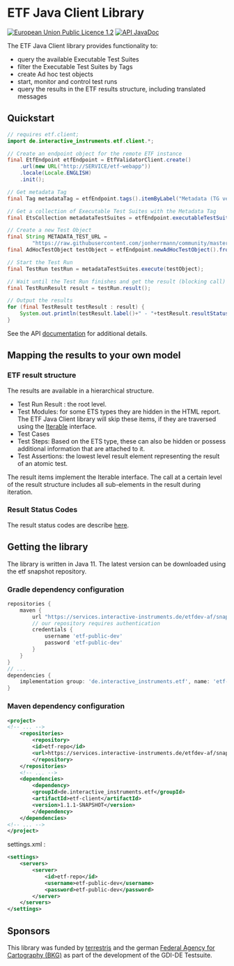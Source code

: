 # ETF Java Client Library

[![European Union Public Licence 1.2](https://img.shields.io/badge/license-EUPL%201.2-blue.svg)](https://joinup.ec.europa.eu/software/page/eupl)
[![API JavaDoc](http://img.shields.io/badge/JavaDoc-API-green.svg)](https://etf-validator.github.io/etf-client/javadoc/index.html)


The ETF Java Client library provides functionality to:

- query the available Executable Test Suites
- filter the Executable Test Suites by Tags
- create Ad hoc test objects
- start, monitor and control test runs
- query the results in the ETF results structure, including translated messages

## Quickstart

```JAVA
// requires etf.client;
import de.interactive_instruments.etf.client.*;

// Create an endpoint object for the remote ETF instance
final EtfEndpoint etfEndpoint = EtfValidatorClient.create()
	.url(new URL("http://SERVICE/etf-webapp"))
	.locale(Locale.ENGLISH)
	.init();

// Get metadata Tag
final Tag metadataTag = etfEndpoint.tags().itemByLabel("Metadata (TG version 2.0) - BETA").get();

// Get a collection of Executable Test Suites with the Metadata Tag
final EtsCollection metadataTestSuites = etfEndpoint.executableTestSuites().itemsByTag(metadataTag);

// Create a new Test Object
final String METADATA_TEST_URL =
		"https://raw.githubusercontent.com/jonherrmann/community/master/examples/Dataset_metadata_2.0_example.xml";
final AdHocTestObject testObject = etfEndpoint.newAdHocTestObject().fromDataSet(new URL(METADATA_TEST_URL));

// Start the Test Run
final TestRun testRun = metadataTestSuites.execute(testObject);

// Wait until the Test Run finishes and get the result (blocking call)
final TestRunResult result = testRun.result();

// Output the results
for (final TestResult testResult : result) {
	System.out.println(testResult.label()+" - "+testResult.resultStatus());
}

```

See the API [documentation](https://etf-validator.github.io/etf-client/javadoc/index.html) for additional details.

## Mapping the results to your own model

### ETF result structure

The results are available in a hierarchical structure.

- Test Run Result : the root level.
- Test Modules: for some ETS types they are hidden in the HTML report.
The ETF Java Client library will skip these items, if they are traversed using the
[Iterable](https://docs.oracle.com/javase/8/docs/api/java/lang/Iterable.html) interface.
- Test Cases
- Test Steps: Based on the ETS type, these can also be hidden or
possess additional information that are attached to it.
- Test Assertions: the lowest level result element representing the result of an atomic test.

The result items implement the Iterable interface. The call at a certain level of the result
structure includes all sub-elements in the result during iteration.

### Result Status Codes

The result status codes are describe
[here](https://etf-validator.github.io/etf-client/javadoc/de/interactive_instruments/etf/client/ResultStatus.html#PASSED).


## Getting the library

The library is written in Java 11. The latest version can be downloaded using the etf snapshot repository.

### Gradle dependency configuration

```groovy
repositories {
	maven {
		url "https://services.interactive-instruments.de/etfdev-af/snapshot"
		// our repository requires authentication
		credentials {
			username 'etf-public-dev'
			password 'etf-public-dev'
		}
	}
}
// ...
dependencies {
	implementation group: 'de.interactive_instruments.etf', name: 'etf-client', version: '1.1.1-SNAPSHOT'
}
```

### Maven dependency configuration

```xml
<project>
<!-- ... -->
	<repositories>
		<repository>
		<id>etf-repo</id>
		<url>https://services.interactive-instruments.de/etfdev-af/snapshot</url>
		</repository>
	</repositories>
	<!-- ... -->
	<dependencies>
		<dependency>
		<groupId>de.interactive_instruments.etf</groupId>
		<artifactId>etf-client</artifactId>
		<version>1.1.1-SNAPSHOT</version>
		</dependency>
	</dependencies>
<!-- ... -->
</project>
```

settings.xml :

```xml
<settings>
	<servers>
		<server>
			<id>etf-repo</id>
			<username>etf-public-dev</username>
			<password>etf-public-dev</password>
		</server>
	</servers>
</settings>
```

## Sponsors

This library was funded by [terrestris](https://www.terrestris.de/en/) and the
german [Federal Agency for Cartography (BKG)](https://www.bkg.bund.de/EN/Home/home.html) as part of the development of the GDI-DE Testsuite.

